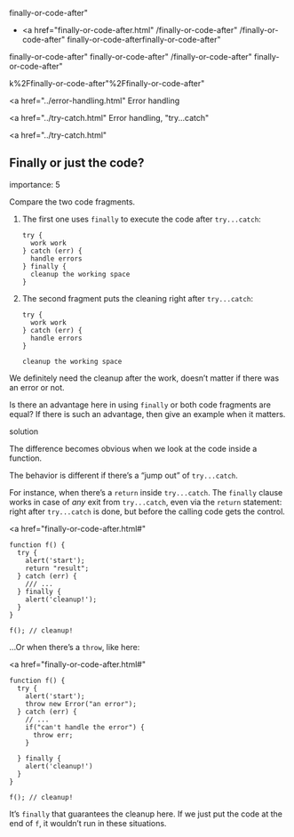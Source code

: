 finally-or-code-after"

-   <a href="finally-or-code-after.html"
    /finally-or-code-after"
    /finally-or-code-after"
    finally-or-code-afterfinally-or-code-after"

<!-- -->

finally-or-code-after"
finally-or-code-after"
/finally-or-code-after"
finally-or-code-after"

k%2Ffinally-or-code-after"%2Ffinally-or-code-after" </a>

<a href="../error-handling.html" Error handling</span></a>

<a href="../try-catch.html" Error handling, "try...catch"</span></a>

<a href="../try-catch.html"

## Finally or just the code?

<span class="task__importance" title="How important is the task, from 1 to 5">importance: 5</span>

Compare the two code fragments.

1.  The first one uses `finally` to execute the code after `try...catch`:

        try {
          work work
        } catch (err) {
          handle errors
        } finally {
          cleanup the working space
        }

2.  The second fragment puts the cleaning right after `try...catch`:

        try {
          work work
        } catch (err) {
          handle errors
        }

        cleanup the working space

We definitely need the cleanup after the work, doesn’t matter if there was an error or not.

Is there an advantage here in using `finally` or both code fragments are equal? If there is such an advantage, then give an example when it matters.

solution

The difference becomes obvious when we look at the code inside a function.

The behavior is different if there’s a “jump out” of `try...catch`.

For instance, when there’s a `return` inside `try...catch`. The `finally` clause works in case of _any_ exit from `try...catch`, even via the `return` statement: right after `try...catch` is done, but before the calling code gets the control.

<a href="finally-or-code-after.html#"
<a href="finally-or-code-after.html#" class="toolbar__button toolbar__button_edit" title="open in sandbox"></a>

    function f() {
      try {
        alert('start');
        return "result";
      } catch (err) {
        /// ...
      } finally {
        alert('cleanup!');
      }
    }

    f(); // cleanup!

…Or when there’s a `throw`, like here:

<a href="finally-or-code-after.html#"
<a href="finally-or-code-after.html#" class="toolbar__button toolbar__button_edit" title="open in sandbox"></a>

    function f() {
      try {
        alert('start');
        throw new Error("an error");
      } catch (err) {
        // ...
        if("can't handle the error") {
          throw err;
        }

      } finally {
        alert('cleanup!')
      }
    }

    f(); // cleanup!

It’s `finally` that guarantees the cleanup here. If we just put the code at the end of `f`, it wouldn’t run in these situations.
